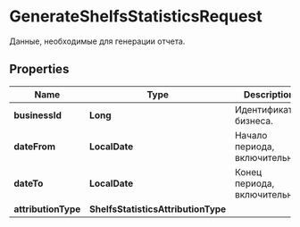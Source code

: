 

# GenerateShelfsStatisticsRequest

Данные, необходимые для генерации отчета. 

## Properties

| Name | Type | Description | Notes |
|------------ | ------------- | ------------- | -------------|
|**businessId** | **Long** | Идентификатор бизнеса. |  |
|**dateFrom** | **LocalDate** | Начало периода, включительно. |  |
|**dateTo** | **LocalDate** | Конец периода, включительно. |  |
|**attributionType** | **ShelfsStatisticsAttributionType** |  |  |




